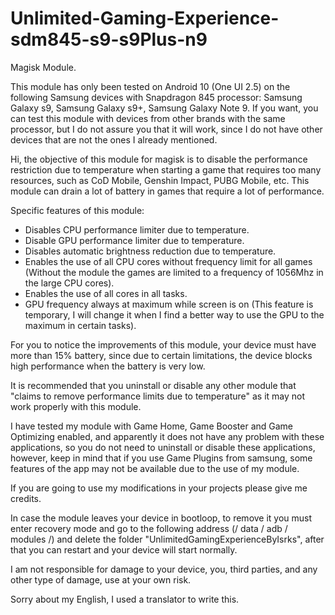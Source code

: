 # Unlimited-Gaming-Experience-sdm845-s9-s9Plus-n9

Magisk Module.

This module has only been tested on Android 10 (One UI 2.5) on the following Samsung devices with Snapdragon 845 processor: Samsung Galaxy s9, Samsung Galaxy s9+, Samsung Galaxy Note 9. If you want, you can test this module with devices from other brands with the same processor, but I do not assure you that it will work, since I do not have other devices that are not the ones I already mentioned.

Hi, the objective of this module for magisk is to disable the performance restriction due to temperature when starting a game that requires too many resources, such as CoD Mobile, Genshin Impact, PUBG Mobile, etc.
This module can drain a lot of battery in games that require a lot of performance.

Specific features of this module:

 - Disables CPU performance limiter due to temperature.
 - Disable GPU performance limiter due to temperature.
 - Disables automatic brightness reduction due to temperature.
 - Enables the use of all CPU cores without frequency limit for all games (Without the module the games are limited to a frequency of 1056Mhz in the large CPU cores).
 - Enables the use of all cores in all tasks.
 - GPU frequency always at maximum while screen is on (This feature is temporary, I will change it when I find a better way to use the GPU to the maximum in certain tasks).

For you to notice the improvements of this module, your device must have more than 15% battery, since due to certain limitations, the device blocks high performance when the battery is very low.

It is recommended that you uninstall or disable any other module that "claims to remove performance limits due to temperature" as it may not work properly with this module.

I have tested my module with Game Home, Game Booster and Game Optimizing enabled, and apparently it does not have any problem with these applications, so you do not need to uninstall or disable these applications, however, keep in mind that if you use Game Plugins from samsung, some features of the app may not be available due to the use of my module.

If you are going to use my modifications in your projects please give me credits.

In case the module leaves your device in bootloop, to remove it you must enter recovery mode and go to the following address (/ data / adb / modules /) and delete the folder "UnlimitedGamingExperienceByIsrks", after that you can restart and your device will start normally.

I am not responsible for damage to your device, you, third parties, and any other type of damage, use at your own risk.

Sorry about my English, I used a translator to write this.

